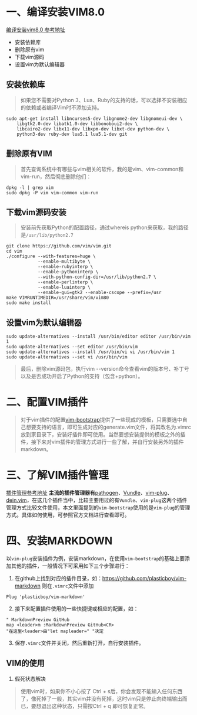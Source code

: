 # 一、编译安装VIM8.0
[编译安装vim8.0 参考地址](http://blog.csdn.net/a464057216/article/details/52821171)
 * 安装依赖库
 * 删除原有vim
 * 下载vim源码
 * 设置vim为默认编辑器
## 安装依赖库
 >如果您不需要对Python 3、Lua、Ruby的支持的话，可以选择不安装相应的依赖或者编译Vim时不添加支持。
 ```
 sudo apt-get install libncurses5-dev libgnome2-dev libgnomeui-dev \
     libgtk2.0-dev libatk1.0-dev libbonoboui2-dev \
     libcairo2-dev libx11-dev libxpm-dev libxt-dev python-dev \
     python3-dev ruby-dev lua5.1 lua5.1-dev git
 ```
## 删除原有VIM
>首先查询系统中有哪些与vim相关的软件，我的是vim、vim-common和vim-run，然后彻底删除他们：
```
dpkg -l | grep vim
sudo dpkg -P vim vim-common vim-run
```
## 下载vim源码安装
>安装前先获取Python的配置路径，通过whereis python来获取，我的路径是`/usr/lib/python2.7`
```
git clone https://github.com/vim/vim.git
cd vim
./configure --with-features=huge \
            --enable-multibyte \
            --enable-rubyinterp \
            --enable-pythoninterp \
            --with-python-config-dir=/usr/lib/python2.7 \
            --enable-perlinterp \
            --enable-luainterp \
            --enable-gui=gtk2 --enable-cscope --prefix=/usr
make VIMRUNTIMEDIR=/usr/share/vim/vim80
sudo make install
```
## 设置vim为默认编辑器
```
sudo update-alternatives --install /usr/bin/editor editor /usr/bin/vim 1
sudo update-alternatives --set editor /usr/bin/vim
sudo update-alternatives --install /usr/bin/vi vi /usr/bin/vim 1
sudo update-alternatives --set vi /usr/bin/vim
```
>最后，删除vim源码包，执行vim --version命令查看vim的版本号、补丁号以及是否成功开启了Python的支持（包含+python）。
# 二、配置VIM插件
>对于vim插件的配置[vim-bootstrap](http://vim-bootstrap.com/)提供了一些现成的模板，只需要选中自己想要支持的语言，即可生成对应的generate.vim文件，将其改名为.vimrc放到家目录下，安装好插件即可使用。当然要想安装提供的模板之外的插件，接下来对vim插件的管理方式进行一些了解，并自行安装另外的插件markdown。
# 三、了解VIM插件管理
[插件管理参考地址](https://segmentfault.com/a/1190000010063958)
**主流的插件管理器有**[pathogen](https://github.com/tpope/vim-pathogen)、[Vundle](https://github.com/VundleVim/Vundle.vim)、[vim-plug](https://github.com/junegunn/vim-plug)、[dein.vim](https://github.com/Shougo/dein.vim)，在这几个插件当中，比较主要用过的有`Vundle`、`vim-plug`这两个插件管理方式比较文件使用，本文里面提到的`vim-bootstrap`使用的是`vim-plug`的管理方式。具体如何使用，可参照官方文档进行查看即可。
# 四、安装MARKDOWN
以`vim-plug`安装插件为例，安装markdown，在使用`vim-bootstrap`的基础上要添加其他的插件，一般情况下可采用如下三个步骤进行：
1. 在github上找到对应的插件目录，如：https://github.com/plasticboy/vim-markdown 则在`.vimrc`文件中添加
```
Plug 'plasticboy/vim-markdown'
```
2. 接下来配置插件使用的一些快捷键或相应的配置，如：
```
" MarkdownPreview GitHub
map <leader>m :MarkdownPreview GitHub<CR> 
"在这里<leader>由"let mapleader=" "决定
```
3. 保存`.vimrc`文件并关闭，然后重新打开，自行安装插件。
## VIM的使用
1. 假死状态解决
> 使用vim时，如果你不小心按了 Ctrl + s后，你会发现不能输入任何东西了，像死掉了一般，其实vim并没有死掉，这时vim只是停止向终端输出而已，要想退出这种状态，只需按Ctrl + q 即可恢复正常。
